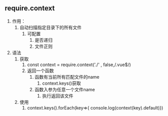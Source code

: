 ## require.context
1. 作用：
   1. 自动扫描指定目录下的所有文件
      1. 可配置
         1. 是否递归
         2. 文件正则
2. 语法
   1. 获取
      1. const context = require.context('./' , false,/\.vue$/)
      2. 返回一个函数
         1. 函数有当前所有匹配文件的name
            1. context.keys()获取
         2. 函数入参为任意一个文件name
            1. 执行返回该文件
   2. 使用
      1. context.keys().forEach(key=>{ console.log(context(key).default)})